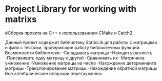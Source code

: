 # Project Library for working with matrixs

#Сборка проекта на C++ с использованием CMake и Catch2. 

Данный проект содержит библиотеку StaticLib для работы с матрицами и файл с тестами, проверяющие работу библиотечных функций.
Возможности библиотеки:
  -Складывать матрицы
  -Находить разность
  -Присваивать одну матрицу к другой
  -Сравнивать их
  -Матричное умножение
  -Умножение матрицы на число
  -Нахождение детерминанта матрицы
  -Транспонирование матрицы
  -Нахождение обратной матрицы
 Все алгебраические операции перегруженны.
 




